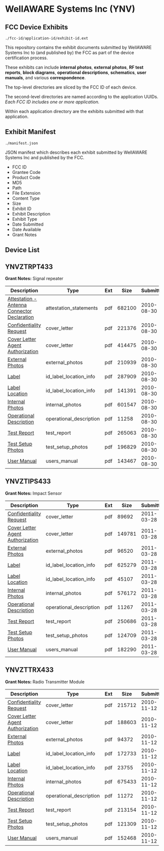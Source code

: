 # WellAWARE Systems Inc (YNV)
## FCC Device Exhibits

```
./fcc-id/application-id/exhibit-id.ext
```

This repository contains the exhibit documents submitted by WellAWARE Systems Inc to (and published by) the FCC as part of the device certification process.

These exhibits can include **internal photos**, **external photos**, **RF test reports**, **block diagrams**, **operational descriptions**, **schematics**, **user manuals**, and various **correspondence**.

The top-level directories are sliced by the FCC ID of each device.

The second-level directories are named according to the application UUIDs. *Each FCC ID includes one or more application.*

Within each application directory are the exhibits submitted with that application. 

## Exhibit Manifest

```
./manifest.json
```

JSON manifest which describes each exhibit submitted by WellAWARE Systems Inc and published by the FCC.

- FCC ID
- Grantee Code
- Product Code
- MD5
- Path
- File Extension
- Content Type
- Size
- Exhibit ID
- Exhibit Description
- Exhibit Type
- Date Submitted
- Date Available
- Grant Notes

## Device List
## YNVZTRPT433
**Grant Notes:** Signal repeater

| Description | Type | Ext | Size | Submitted | Available |
| ----------- | ---- | --- | ---- | --------- | --------- |
| [Attestation - Antenna Connector Declaration](YNVZTRPT433/4f40fed8654c7e104a2d245caeb22921/1335025.pdf) | attestation_statements | pdf | 682100 | 2010-08-30 | 2010-08-30 |
| [Confidentiality Request](YNVZTRPT433/4f40fed8654c7e104a2d245caeb22921/1335023.pdf) | cover_letter | pdf | 221376 | 2010-08-30 | 2010-08-30 |
| [Cover Letter Agent Authorization](YNVZTRPT433/4f40fed8654c7e104a2d245caeb22921/1335024.pdf) | cover_letter | pdf | 414475 | 2010-08-30 | 2010-08-30 |
| [External Photos](YNVZTRPT433/4f40fed8654c7e104a2d245caeb22921/1335014.pdf) | external_photos | pdf | 210939 | 2010-08-30 | 2010-08-30 |
| [Label](YNVZTRPT433/4f40fed8654c7e104a2d245caeb22921/1335015.pdf) | id_label_location_info | pdf | 287909 | 2010-08-30 | 2010-08-30 |
| [Label Location](YNVZTRPT433/4f40fed8654c7e104a2d245caeb22921/1335016.pdf) | id_label_location_info | pdf | 141391 | 2010-08-30 | 2010-08-30 |
| [Internal Photos](YNVZTRPT433/4f40fed8654c7e104a2d245caeb22921/1335017.pdf) | internal_photos | pdf | 601547 | 2010-08-30 | 2010-08-30 |
| [Operational Description](YNVZTRPT433/4f40fed8654c7e104a2d245caeb22921/1335018.pdf) | operational_description | pdf | 11258 | 2010-08-30 | 2010-08-30 |
| [Test Report](YNVZTRPT433/4f40fed8654c7e104a2d245caeb22921/1335020.pdf) | test_report | pdf | 265063 | 2010-08-30 | 2010-08-30 |
| [Test Setup Photos](YNVZTRPT433/4f40fed8654c7e104a2d245caeb22921/1335021.pdf) | test_setup_photos | pdf | 196829 | 2010-08-30 | 2010-08-30 |
| [User Manual](YNVZTRPT433/4f40fed8654c7e104a2d245caeb22921/1335022.pdf) | users_manual | pdf | 143467 | 2010-08-30 | 2010-08-30 |
## YNVZTIPS433
**Grant Notes:** Impact Sensor

| Description | Type | Ext | Size | Submitted | Available |
| ----------- | ---- | --- | ---- | --------- | --------- |
| [Confidentiality Request](YNVZTIPS433/c67a2573d975f5f362733a65c88a2c79/1438832.pdf) | cover_letter | pdf | 89692 | 2011-03-28 | 2011-03-28 |
| [Cover Letter Agent Authorization](YNVZTIPS433/c67a2573d975f5f362733a65c88a2c79/1438833.pdf) | cover_letter | pdf | 149781 | 2011-03-28 | 2011-03-28 |
| [External Photos](YNVZTIPS433/c67a2573d975f5f362733a65c88a2c79/1438823.pdf) | external_photos | pdf | 96520 | 2011-03-28 | 2011-03-28 |
| [Label](YNVZTIPS433/c67a2573d975f5f362733a65c88a2c79/1438824.pdf) | id_label_location_info | pdf | 625279 | 2011-03-28 | 2011-03-28 |
| [Label Location](YNVZTIPS433/c67a2573d975f5f362733a65c88a2c79/1438825.pdf) | id_label_location_info | pdf | 45107 | 2011-03-28 | 2011-03-28 |
| [Internal Photos](YNVZTIPS433/c67a2573d975f5f362733a65c88a2c79/1438826.pdf) | internal_photos | pdf | 576172 | 2011-03-28 | 2011-03-28 |
| [Operational Description](YNVZTIPS433/c67a2573d975f5f362733a65c88a2c79/1438827.pdf) | operational_description | pdf | 11267 | 2011-03-28 | 2011-03-28 |
| [Test Report](YNVZTIPS433/c67a2573d975f5f362733a65c88a2c79/1438829.pdf) | test_report | pdf | 250686 | 2011-03-28 | 2011-03-28 |
| [Test Setup Photos](YNVZTIPS433/c67a2573d975f5f362733a65c88a2c79/1438830.pdf) | test_setup_photos | pdf | 124709 | 2011-03-28 | 2011-03-28 |
| [User Manual](YNVZTIPS433/c67a2573d975f5f362733a65c88a2c79/1438831.pdf) | users_manual | pdf | 182290 | 2011-03-28 | 2011-03-28 |
## YNVZTTRX433
**Grant Notes:** Radio Transmitter Module

| Description | Type | Ext | Size | Submitted | Available |
| ----------- | ---- | --- | ---- | --------- | --------- |
| [Confidentiality Request](YNVZTTRX433/21d02920946c0e5f356fb2bb97b21451/1375290.pdf) | cover_letter | pdf | 215712 | 2010-11-12 | 2010-11-12 |
| [Cover Letter Agent Authorization](YNVZTTRX433/21d02920946c0e5f356fb2bb97b21451/1375291.pdf) | cover_letter | pdf | 188603 | 2010-11-12 | 2010-11-12 |
| [External Photos](YNVZTTRX433/21d02920946c0e5f356fb2bb97b21451/1375281.pdf) | external_photos | pdf | 94372 | 2010-11-12 | 2010-11-12 |
| [Label](YNVZTTRX433/21d02920946c0e5f356fb2bb97b21451/1375282.pdf) | id_label_location_info | pdf | 172733 | 2010-11-12 | 2010-11-12 |
| [Label Location](YNVZTTRX433/21d02920946c0e5f356fb2bb97b21451/1375283.pdf) | id_label_location_info | pdf | 23755 | 2010-11-12 | 2010-11-12 |
| [Internal Photos](YNVZTTRX433/21d02920946c0e5f356fb2bb97b21451/1375284.pdf) | internal_photos | pdf | 675433 | 2010-11-12 | 2010-11-12 |
| [Operational Description](YNVZTTRX433/21d02920946c0e5f356fb2bb97b21451/1375285.pdf) | operational_description | pdf | 11272 | 2010-11-12 | 2010-11-12 |
| [Test Report](YNVZTTRX433/21d02920946c0e5f356fb2bb97b21451/1375287.pdf) | test_report | pdf | 213154 | 2010-11-12 | 2010-11-12 |
| [Test Setup Photos](YNVZTTRX433/21d02920946c0e5f356fb2bb97b21451/1375288.pdf) | test_setup_photos | pdf | 121309 | 2010-11-12 | 2010-11-12 |
| [User Manual](YNVZTTRX433/21d02920946c0e5f356fb2bb97b21451/1375289.pdf) | users_manual | pdf | 152468 | 2010-11-12 | 2010-11-12 |
